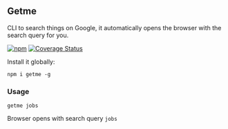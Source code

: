 ## Getme
CLI to search things on Google, it automatically opens the browser with the search query for you.

[![npm](https://img.shields.io/npm/v/getme.svg)](https://www.npmjs.com/package/getme)
[![Coverage Status](https://coveralls.io/repos/github/gabrielgodoy/getme/badge.svg?branch=master)](https://coveralls.io/github/gabrielgodoy/getme?branch=master)

Install it globally:

`npm i getme -g`

### Usage

`getme jobs`

Browser opens with search query `jobs`
